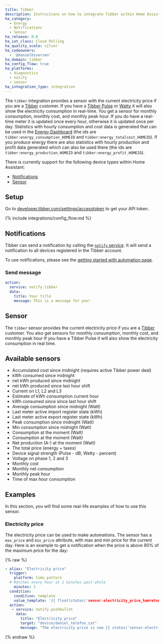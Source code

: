 ```yaml
---
title: Tibber
description: Instructions on how to integrate Tibber within Home Assistant.
ha_category:
  - Energy
  - Notifications
  - Sensor
ha_release: 0.8
ha_iot_class: Cloud Polling
ha_quality_scale: silver
ha_codeowners:
  - '@danielhiversen'
ha_domain: tibber
ha_config_flow: true
ha_platforms:
  - diagnostics
  - notify
  - sensor
ha_integration_type: integration
---
```


The `tibber` integration provides a sensor with the current electricity price if you are a [Tibber](https://tibber.com/) customer.
If you have a [Tibber Pulse](https://tibber.com/no/store/produkt/pulse) or [Watty](https://tibber.com/se/store/produkt/watty-smart-energimatare) it will also show the electricity consumption in real-time. You get a sensor for monthly consumption, monthly cost, and monthly peak hour. If you do have a real-time meter it is updated once every hour, otherwise it is updated once per day. Statistics with hourly consumption and cost data is generated that can be used in the [Energy Dashboard](/docs/energy/) (the ids are `tibber:energy_consumption_HOMEID` and `tibber:energy_totalcost_HOMEID`). If you produce energy there are also statistics with hourly production and profit data generated which can also be used there (the ids are `tibber:energy_production_HOMEID` and `tibber:energy_profit_HOMEID`).

There is currently support for the following device types within Home Assistant:

- [Notifications](#notifications)
- [Sensor](#sensor)

## Setup

Go to [developer.tibber.com/settings/accesstoken](https://developer.tibber.com/settings/accesstoken) to get your API token.

{% include integrations/config_flow.md %}

## Notifications

Tibber can send a notification by calling the [`notify` service](/integrations/notify/). It will send a notification to all devices registered in the Tibber account.

To use notifications, please see the [getting started with automation page](/getting-started/automation/).

### Send message

```yaml
action:
  service: notify.tibber
  data:
    title: Your title
    message: This is a message for you!
```

## Sensor

The `tibber` sensor provides the current electricity price if you are a [Tibber](https://tibber.com/) customer.
You also get sensors for monthly consumption, monthly cost, and monthly peak hour
If you have a Tibber Pulse it will also show the electricity consumption in real time.

## Available sensors

- Accumulated cost since midnight (requires active Tibber power deal)
- kWh consumed since midnight
- net kWh produced since midnight
- net kWh produced since last hour shift
- Current on L1, L2 and L3
- Estimate of kWh consumption current hour
- kWh consumed since since last hour shift
- Average consumption since midnight (Watt)
- Last meter active import register state (kWh)
- Last meter active export register state (kWh)
- Peak consumption since midnight (Watt)
- Min consumption since midnight (Watt)
- Consumption at the moment (Watt)
- Consumption at the moment (Watt)
- Net production (A-) at the moment (Watt)
- The total price (energy + taxes)
- Device signal strength (Pulse - dB; Watty - percent)
- Voltage on phase 1, 2 and 3
- Monthly cost
- Monthly net consumption
- Monthly peak hour
- Time of max hour consumption

</div>

## Examples

In this section, you will find some real-life examples of how to use this sensor.

### Electricity price

The electricity price can be used to make automations. The sensor has a `max_price` and `min_price` attribute, with max and min price for the current day. Here is an example to get a notification when the price is above 90% of the maximum price for the day:

{% raw %}

```yaml
- alias: "Electricity price"
  trigger:
    platform: time_pattern
  # Matches every hour at 1 minutes past whole
    minutes: 1
  condition:
    condition: template
    value_template: '{{ float(states('sensor.electricity_price_hamretunet_10')) > 0.9 * float(state_attr('sensor.electricity_price_hamretunet_10', 'max_price')) }}'
  action:
   - service: notify.pushbullet
     data:
       title: "Electricity price"
       target: "device/daniel_telefon_cat"
       message: "The electricity price is now {{ states('sensor.electricity_price_hamretunet_10') }}"
```



{% endraw %}
